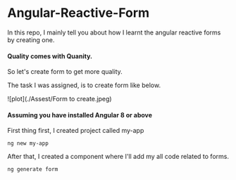 # Angular-Reactive-Form

In this repo, I mainly tell you about how I learnt the angular reactive forms by creating one.
#### Quality comes with Quanity.
So let's create form to get more quality.

The task I was assigned, is to create form like below.

![plot](./Assest/Form to create.jpeg)

#### Assuming you have installed Angular 8 or above

First thing first, I created project called my-app

```
ng new my-app
```

After that, I created a component where I'll add my all code related to forms.

```
ng generate form
```

